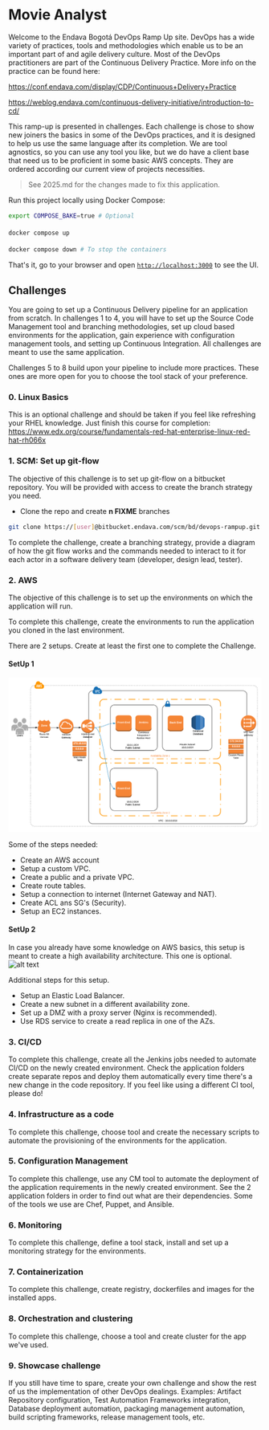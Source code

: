 # Movie Analyst

Welcome to the Endava Bogotá DevOps Ramp Up site. DevOps has a wide variety of practices, tools and methodologies which enable us to be an important part of and agile delivery culture. Most of the DevOps practitioners are part of the Continuous Delivery Practice. More info on the practice can be found here:

https://conf.endava.com/display/CDP/Continuous+Delivery+Practice

https://weblog.endava.com/continuous-delivery-initiative/introduction-to-cd/

This ramp-up is presented in challenges. Each challenge is chose to show new joiners the basics in some of the DevOps practices, and it is designed to help us use the same language after its completion. We are tool agnostics, so you can use any tool you like, but we do have a client base that need us to be proficient in some basic AWS concepts. They are ordered according our current view of projects necessities.

> See 2025.md for the changes made to fix this application.

Run this project locally using Docker Compose:

```bash
export COMPOSE_BAKE=true # Optional

docker compose up

docker compose down # To stop the containers
```

That's it, go to your browser and open [`http://localhost:3000`](http://localhost:3000) to see the UI.

## Challenges

You are going to set up a Continuous Delivery pipeline for an application from scratch. In challenges 1 to 4, you will have to set up the Source Code Management tool and branching methodologies, set up cloud based environments for the application, gain experience with configuration management tools, and setting up Continuous Integration. All challenges are meant to use the same application.

Challenges 5 to 8 build upon your pipeline to include more practices. These ones are more open for you to choose the tool stack of your preference.


### 0. Linux Basics
This is an optional challenge and should be taken if you feel like refreshing your RHEL knowledge. Just finish this course for completion:
https://www.edx.org/course/fundamentals-red-hat-enterprise-linux-red-hat-rh066x


### 1. SCM: Set up git-flow

The objective of this challenge is to set up git-flow on a bitbucket repository. You will be provided with access to create the branch strategy you need.

 - Clone the repo and create **n FIXME** branches

```bash
git clone https://[user]@bitbucket.endava.com/scm/bd/devops-rampup.git
```
To complete the challenge, create a branching strategy, provide a diagram of how the git flow works and the commands needed to interact to it for each actor in a software delivery team (developer, design lead, tester).


### 2. AWS

The objective of this challenge is to set up the environments on which the application will run.

To complete this challenge, create the environments to run the application you cloned in the last environment.

There are 2 setups. Create at least the first one to complete the Challenge.


#### SetUp 1

![alt text][logo]

[logo]:AWSSetup3.png "First SetUp"

Some of the steps needed:
 - Create an AWS account
 - Setup a custom VPC.
 - Create a public and a private VPC.
 - Create route tables.
 - Setup a connection to internet (Internet Gateway and NAT).
 - Create ACL ans SG's (Security).
 - Setup an EC2 instances.

#### SetUp 2
In case you already have some knowledge on AWS basics, this setup is meant to create a high availability architecture. This one is optional.
  ![alt text][logo2]

 [logo2]:https://bitbucket.endava.com/projects/BD/repos/devops-rampup/raw/AWSSetup2.png?at=refs%2Fheads%2Fmaster "First SetUp"

Additional steps for this setup.
  - Setup an Elastic Load Balancer.
  - Create a new subnet in a different availability zone.
  - Set up a DMZ with a proxy server (Nginx is recommended).
  - Use RDS service to create a read replica in one of the AZs.

### 3. CI/CD

To complete this challenge, create all the Jenkins jobs needed to automate CI/CD on the newly created environment. Check the application folders create separate repos and deploy them automatically every time there's a new change in the code repository. If you feel like using a different CI tool, please do!

### 4. Infrastructure as a code

To complete this challenge, choose tool and create the necessary scripts to automate the provisioning of the environments for the application.

### 5. Configuration Management

To complete this challenge, use any CM tool to automate the deployment of the application requirements in the newly created environment. See the 2 application folders in order to find out what are their dependencies. Some of the tools we use are Chef, Puppet, and Ansible.

### 6. Monitoring
To complete this challenge, define a tool stack, install and set up a monitoring strategy for the environments.

### 7. Containerization
To complete this challenge, create registry, dockerfiles and images for the installed apps.

### 8. Orchestration and clustering

To complete this challenge, choose a tool and create cluster for the app we've used.

### 9. Showcase challenge

If you still have time to spare, create your own challenge and show the rest of us the implementation of other DevOps dealings. Examples: Artifact Repository configuration, Test Automation Frameworks integration, Database deployment automation, packaging management automation, build scripting frameworks, release management tools, etc.
